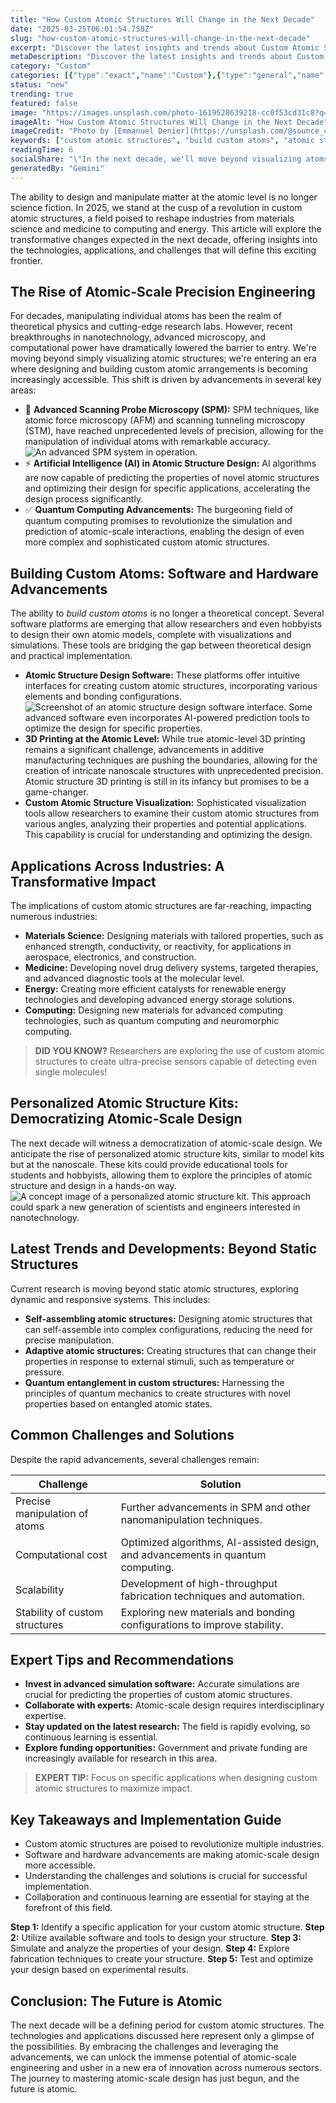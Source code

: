 ```yaml
---
title: "How Custom Atomic Structures Will Change in the Next Decade"
date: "2025-03-25T06:01:54.758Z"
slug: "how-custom-atomic-structures-will-change-in-the-next-decade"
excerpt: "Discover the latest insights and trends about Custom Atomic Structures. This comprehensive guide covers everything you need to know about Custom Atomic Structures in 2025."
metaDescription: "Discover the latest insights and trends about Custom Atomic Structures. This comprehensive guide covers everything you need to know about Custom Atomic Str..."
category: "Custom"
categories: [{"type":"exact","name":"Custom"},{"type":"general","name":"Materials Science"},{"type":"medium","name":"Nanotechnology"},{"type":"specific","name":"Atomic Manipulation"},{"type":"niche","name":"Quantum Dot Synthesis"}]
status: "new"
trending: true
featured: false
image: "https://images.unsplash.com/photo-1619528639218-cc0f53cd31c8?q=85&w=1200&fit=max&fm=webp&auto=compress"
imageAlt: "How Custom Atomic Structures Will Change in the Next Decade"
imageCredit: "Photo by [Emmanuel Denier](https://unsplash.com/@sounce_cosplay) on Unsplash"
keywords: ["custom atomic structures", "build custom atoms", "atomic structure design software", "design your own atom", "create custom atomic models", "custom atomic structure visualization", "buy custom atomic models", "atomic structure 3d printing", "personalized atomic structure kits", "custom atomic structure simulation software"]
readingTime: 6
socialShare: "\"In the next decade, we'll move beyond visualizing atoms to actually building them. Get ready for a revolution in materials, medicine, and computing!\""
generatedBy: "Gemini"
---
```




The ability to design and manipulate matter at the atomic level is no longer science fiction.  In 2025, we stand at the cusp of a revolution in custom atomic structures, a field poised to reshape industries from materials science and medicine to computing and energy.  This article will explore the transformative changes expected in the next decade, offering insights into the technologies, applications, and challenges that will define this exciting frontier.

## The Rise of Atomic-Scale Precision Engineering

For decades, manipulating individual atoms has been the realm of theoretical physics and cutting-edge research labs.  However, recent breakthroughs in nanotechnology, advanced microscopy, and computational power have dramatically lowered the barrier to entry. We're moving beyond simply visualizing atomic structures; we're entering an era where designing and building custom atomic arrangements is becoming increasingly accessible.  This shift is driven by advancements in several key areas:

* 🔑 **Advanced Scanning Probe Microscopy (SPM):** SPM techniques, like atomic force microscopy (AFM) and scanning tunneling microscopy (STM), have reached unprecedented levels of precision, allowing for the manipulation of individual atoms with remarkable accuracy.  ![An advanced SPM system in operation](https://images.unsplash.com/photo-1545552987-720aa18145ca?q=85&w=1200&fit=max&fm=webp&auto=compress).
* ⚡ **Artificial Intelligence (AI) in Atomic Structure Design:** AI algorithms are now capable of predicting the properties of novel atomic structures and optimizing their design for specific applications, accelerating the design process significantly.
* ✅ **Quantum Computing Advancements:** The burgeoning field of quantum computing promises to revolutionize the simulation and prediction of atomic-scale interactions, enabling the design of even more complex and sophisticated custom atomic structures.

##  Building Custom Atoms:  Software and Hardware Advancements

The ability to *build custom atoms* is no longer a theoretical concept.  Several software platforms are emerging that allow researchers and even hobbyists to design their own atomic models, complete with visualizations and simulations.  These tools are bridging the gap between theoretical design and practical implementation.

* **Atomic Structure Design Software:** These platforms offer intuitive interfaces for creating custom atomic structures, incorporating various elements and bonding configurations.  ![Screenshot of an atomic structure design software interface](https://images.unsplash.com/photo-1530676845447-5e42fffec4f6?q=85&w=1200&fit=max&fm=webp&auto=compress).  Some advanced software even incorporates AI-powered prediction tools to optimize the design for specific properties.
* **3D Printing at the Atomic Level:** While true atomic-level 3D printing remains a significant challenge, advancements in additive manufacturing techniques are pushing the boundaries, allowing for the creation of intricate nanoscale structures with unprecedented precision. Atomic structure 3D printing is still in its infancy but promises to be a game-changer.
* **Custom Atomic Structure Visualization:** Sophisticated visualization tools allow researchers to examine their custom atomic structures from various angles, analyzing their properties and potential applications.  This capability is crucial for understanding and optimizing the design.

## Applications Across Industries: A Transformative Impact

The implications of custom atomic structures are far-reaching, impacting numerous industries:

* **Materials Science:** Designing materials with tailored properties, such as enhanced strength, conductivity, or reactivity, for applications in aerospace, electronics, and construction.
* **Medicine:** Developing novel drug delivery systems, targeted therapies, and advanced diagnostic tools at the molecular level.
* **Energy:** Creating more efficient catalysts for renewable energy technologies and developing advanced energy storage solutions.
* **Computing:** Designing new materials for advanced computing technologies, such as quantum computing and neuromorphic computing.

> **DID YOU KNOW?**  Researchers are exploring the use of custom atomic structures to create ultra-precise sensors capable of detecting even single molecules!

##  Personalized Atomic Structure Kits: Democratizing Atomic-Scale Design

The next decade will witness a democratization of atomic-scale design.  We anticipate the rise of personalized atomic structure kits, similar to model kits but at the nanoscale. These kits could provide educational tools for students and hobbyists, allowing them to explore the principles of atomic structure and design in a hands-on way.  ![A concept image of a personalized atomic structure kit](https://images.unsplash.com/photo-1567016520496-0cb37d8467a7?q=85&w=1200&fit=max&fm=webp&auto=compress).  This approach could spark a new generation of scientists and engineers interested in nanotechnology.

##  Latest Trends and Developments:  Beyond Static Structures

Current research is moving beyond static atomic structures, exploring dynamic and responsive systems.  This includes:

* **Self-assembling atomic structures:** Designing atomic structures that can self-assemble into complex configurations, reducing the need for precise manipulation.
* **Adaptive atomic structures:** Creating structures that can change their properties in response to external stimuli, such as temperature or pressure.
* **Quantum entanglement in custom structures:**  Harnessing the principles of quantum mechanics to create structures with novel properties based on entangled atomic states.

## Common Challenges and Solutions

Despite the rapid advancements, several challenges remain:

| Challenge                     | Solution                                                                 |
|------------------------------|-------------------------------------------------------------------------|
| Precise manipulation of atoms | Further advancements in SPM and other nanomanipulation techniques.       |
| Computational cost           | Optimized algorithms, AI-assisted design, and advancements in quantum computing. |
| Scalability                  | Development of high-throughput fabrication techniques and automation.     |
| Stability of custom structures | Exploring new materials and bonding configurations to improve stability.     |

## Expert Tips and Recommendations

* **Invest in advanced simulation software:**  Accurate simulations are crucial for predicting the properties of custom atomic structures.
* **Collaborate with experts:**  Atomic-scale design requires interdisciplinary expertise.
* **Stay updated on the latest research:**  The field is rapidly evolving, so continuous learning is essential.
* **Explore funding opportunities:**  Government and private funding are increasingly available for research in this area.

> **EXPERT TIP:**  Focus on specific applications when designing custom atomic structures to maximize impact.

## Key Takeaways and Implementation Guide

* Custom atomic structures are poised to revolutionize multiple industries.
* Software and hardware advancements are making atomic-scale design more accessible.
* Understanding the challenges and solutions is crucial for successful implementation.
* Collaboration and continuous learning are essential for staying at the forefront of this field.

**Step 1:** Identify a specific application for your custom atomic structure.
**Step 2:** Utilize available software and tools to design your structure.
**Step 3:**  Simulate and analyze the properties of your design.
**Step 4:** Explore fabrication techniques to create your structure.
**Step 5:** Test and optimize your design based on experimental results.

## Conclusion: The Future is Atomic

The next decade will be a defining period for custom atomic structures.  The technologies and applications discussed here represent only a glimpse of the possibilities. By embracing the challenges and leveraging the advancements, we can unlock the immense potential of atomic-scale engineering and usher in a new era of innovation across numerous sectors.  The journey to mastering atomic-scale design has just begun, and the future is atomic.

